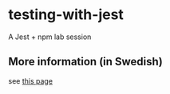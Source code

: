 # testing-with-jest
A Jest + npm lab session

## More information (in Swedish)
see [this page](https://mau-webb.github.io/resurser/da395a-vt22/6-utvecklingsmetodik/i1/)
